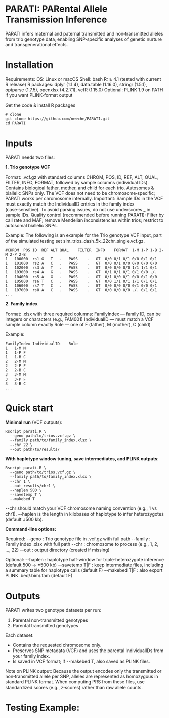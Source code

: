 # PARATI: PARental Allele Transmission Inference
PARATI infers maternal and paternal transmitted and non‑transmitted alleles from trio genotype data, enabling SNP‑specific analyses of genetic nurture and transgenerational effects.


# Installation

Requirements:
OS: Linux or macOS
Shell: bash
R: ≥ 4.1 (tested with current R release)
R packages: dplyr (1.1.4), data.table (1.16.0), stringr (1.5.1), optparse (1.7.5), openxlsx (4.2.7.1), vcfR (1.15.0)
Optional: PLINK 1.9 on PATH if you want PLINK‑format output

Get the code & install R packages
```
# clone
git clone https://github.com/newche/PARATI.git
cd PARATI
```


# Inputs

PARATI needs two files:

**1. Trio genotype VCF**

Format: .vcf.gz with standard columns CHROM, POS, ID, REF, ALT, QUAL, FILTER, INFO, FORMAT, followed by sample columns (individual IDs).
Contains biological father, mother, and child for each trio.
Autosomes & biallelic SNPs only.
The VCF does not need to be chromosome‑specific; PARATI works per chromosome internally.
Important: Sample IDs in the VCF must exactly match the IndividualID entries in the family index (case‑sensitive). To avoid parsing issues, do not use underscores _ in sample IDs.
Quality control (recommended before running PARATI): Filter by call rate and MAF; remove Mendelian inconsistencies within trios; restrict to autosomal biallelic SNPs.


Example: 
The following is an example for the Trio genotype VCF input, part of the simulated testing set sim_trios_dash_5k_22chr_single.vcf.gz. 
```
#CHROM	POS	ID	REF	ALT	QUAL	FILTER	INFO	FORMAT	1-M	1-P	1-B	2-M	2-P	2-B
1	100000	rs1	G	T	.	PASS	.	GT	0/0	0/1	0/1	0/0	0/1	0/1
1	101000	rs2	A	C	.	PASS	.	GT	0/0	0/1	0/0	0/0	0/0	0/0
1	102000	rs3	A	T	.	PASS	.	GT	0/0	0/0	0/0	1/1	1/1	0/1
1	103000	rs4	A	G	.	PASS	.	GT	0/1	0/1	0/1	0/1	0/0	./.
1	104000	rs5	A	G	.	PASS	.	GT	0/1	0/0	0/1	0/0	0/1	0/0
1	105000	rs6	T	C	.	PASS	.	GT	0/0	1/1	0/1	1/1	0/1	0/1
1	106000	rs7	T	C	.	PASS	.	GT	0/0	0/0	0/0	0/1	0/0	0/1
1	107000	rs8	A	C	.	PASS	.	GT	0/0	0/0	0/0	./.	0/1	0/1
...
```

**2. Family index**

Format: .xlsx with three required columns:
FamilyIndex — family ID, can be integers or characters (e.g., FAM001)
IndividualID — must match a VCF sample column exactly
Role — one of F (father), M (mother), C (child)

Example:
```
FamilyIndex	IndividualID	Role
1	1-M	M
1	1-P	F
1	1-B	C
2	2-M	M
2	2-P	F
2	2-B	C
3	3-M	M
3	3-P	F
3	3-B	C
...
```


# Quick start

**Minimal run** (VCF outputs):

```
Rscript parati.R \
  --geno path/to/trios.vcf.gz \
  --family path/to/family_index.xlsx \
  --chr 22 \
  --out path/to/results/
```

**With haplotype window tuning, save intermediates, and PLINK outputs**:

```
Rscript parati.R \
  --geno path/to/trios.vcf.gz \
  --family path/to/family_index.xlsx \
  --chr 1 \
  --out results/chr1 \
  --haplen 500 \
  --savetemp T \
  --makebed T
```

--chr should match your VCF chromosome naming convention (e.g., 1 vs chr1).
--haplen is the length in kilobases of haplotype to infer heterozygotes (default ±500 kb).


**Command‑line options:**

Required:
--geno : Trio genotype file in .vcf.gz with full path
--family : Family index .xlsx with full path
--chr : chromosome to process (e.g., 1, 2, …, 22)
--out : output directory (created if missing)

Optional:
--haplen <kb> : haplotype half‑window for triple‑heterozygote inference (default 500 → ±500 kb)
--savetemp T|F : keep intermediate files, including a summary table for haplotype calls (default F)
--makebed T|F : also export PLINK .bed/.bim/.fam (default F)



# Outputs

PARATI writes two genotype datasets per run:
1. Parental non‑transmitted genotypes
2. Parental transmitted genotypes

Each dataset:
* Contains the requested chromosome only.
* Preserves SNP metadata (VCF) and uses the parental IndividualIDs from your family index.
* Is saved in VCF format; if --makebed T, also saved as PLINK files.

Note on PLINK output: Because the output encodes only the transmitted or non‑transmitted allele per SNP, alleles are represented as homozygous in standard PLINK format. When computing PRS from these files, use standardized scores (e.g., z‑scores) rather than raw allele counts.

# Testing Example:







